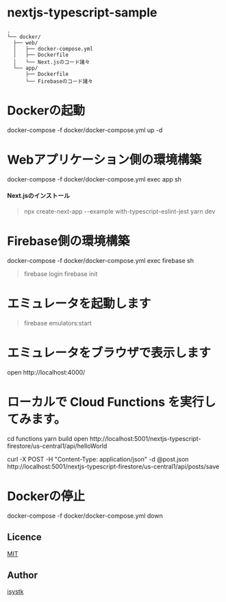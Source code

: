 nextjs-typescript-sample
====

```
.
└── docker/
  ├── web/
  │   ├── docker-compose.yml
  │   ├── Dockerfile
  │   └── Next.jsのコード諸々
  └── app/
      ├── Dockerfile
      └── Firebaseのコード諸々
```


# Dockerの起動
docker-compose -f docker/docker-compose.yml up -d

# Webアプリケーション側の環境構築

docker-compose -f docker/docker-compose.yml exec app sh

#### Next.jsのインストール
> npx create-next-app --example with-typescript-eslint-jest
> yarn dev


# Firebase側の環境構築

docker-compose -f docker/docker-compose.yml exec firebase sh

> firebase login
> firebase init

# エミュレータを起動します
> firebase emulators:start

# エミュレータをブラウザで表示します
open http://localhost:4000/

# ローカルで Cloud Functions を実行してみます。
cd functions
yarn build
open http://localhost:5001/nextjs-typescript-firestore/us-central1/api/helloWorld


curl -X POST -H "Content-Type: application/json" -d @post.json http://localhost:5001/nextjs-typescript-firestore/us-central1/api/posts/save



# Dockerの停止
docker-compose -f docker/docker-compose.yml down

## Licence

[MIT](https://github.com/isystk/nextjs-typescript-sample/LICENCE)

## Author

[isystk](https://github.com/isystk)


